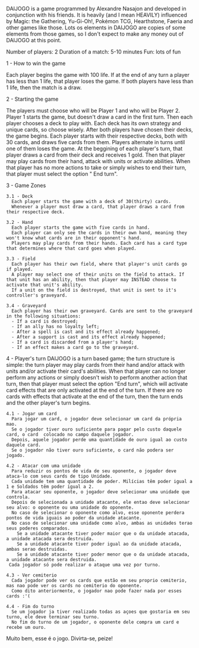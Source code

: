 DAIJOGO is a game programmed by Alexandre Nasajon and developed in conjunction with his friends. It is heavily (and I mean HEAVILY) influenced by Magic: the Gathering, Yu-Gi-Oh!, Pokémon TCG, Hearthstone, Faeria and other games like those. Lots os elements in DAIJOGO are copies of some elements from those games, so I don't expect to make any money out of DAIJOGO at this point.

Number of players: 2
Duration of a match: 5-10 minutes
Fun: lots of fun

1 - How to win the game

  Each player begins the game with 100 life. If at the end of any turn a player has less than 1 life, that player loses the game. If both players have less than 1 life, then the match is a draw.
  
2 - Starting the game

  The players must choose who will be Player 1 and who will be Player 2. Player 1 starts the game, but doesn't draw a card in the first turn.
  Then each player chooses a deck to play with. Each deck has its own strategy and unique cards, so choose wisely.
  After both players have chosen their decks, the game begins.
  Each player starts with their respective decks, both with 30 cards, and draws five cards from them. Players alternate in turns until one of them loses the game. At the beggining of each player's turn, that player draws a card from their deck and receives 1 gold. Then that player may play cards from their hand, attack with units or activate abilities. When that player has no more actions to take or simply wishes to end their turn, that player must select the option " End turn".
  
3 - Game Zones

    3.1 - Deck
      Each player starts the game with a deck of 30(thirty) cards.
      Whenever a player must draw a card, that player draws a card from their respective deck.
      
    3.2 - Hand
      Each player starts the game with five cards in hand.
      Each player can only see the cards in their own hand, meaning they won't know what cards are in their opponent's hand.
      Players may play cards from their hands. Each card has a card type that determines where that card goes when played.
      
    3.3 - Field
      Each player has their own field, where that player's unit cards go if played.
      A player may select one of their units on the field to attack. If that unit has an ability, then that player may INSTEAD choose to activate that unit's ability.
      If a unit on the field is destroyed, that unit is sent to it's controller's graveyard.
      
    3.4 - Graveyard
      Each player has their own graveyard. Cards are sent to the graveyard in the following situations:
      - If a card is destroyed;
      - If an ally has no loyalty left;
      - After a spell is cast and its effect already happened;
      - After a support is cast and its effect already happened;
      - If a card is discarded from a player's hand;
      - If an effect makes a card go to the graveyard.
    
  4 - Player's turn
    DAIJOGO is a turn based game; the turn structure is simple: the turn player may play cards from their hand and/or attack with units and/or activate their card's abilities. When that player can no longer perform any actions or simply doesn't wish to perform another action that turn, then that player must select the option "End turn", which will activate card effects that are only activated at the end of the turn. If there are no cards with effects that activate at the end of the turn, then the turn ends and the other player's turn begins.
    
    4.1 - Jogar um card
      Para jogar um card, o jogador deve selecionar um card da própria mao. 
      Se o jogador tiver ouro suficiente para pagar pelo custo daquele card, o card  colocado no campo daquele jogador.
      Depois, aquele jogador perde uma quantidade de ouro igual ao custo daquele card.
      Se o jogador não tiver ouro suficiente, o card não podera ser jogado.
      
    4.2 - Atacar com uma unidade
      Para reduzir os pontos de vida de seu oponente, o jogador deve ataca-lo com seus cards de tipo Unidade.
      Cada unidade tem uma quantidade de poder. Milícias têm poder igual a 1 e Soldados têm poder igual a 2.
      Para atacar seu oponente, o jogador deve selecionar uma unidade que controla.
      Depois de selecionada a unidade atacante, ele entao deve selecionar seu alvo: o oponente ou uma unidade do oponente.
      No caso de selecionar o oponente como alvo, esse oponente perdera pontos de vida iguais ao poder da unidade atacante.
      No caso de selecionar uma unidade como alvo, ambas as unidades terao seus poderes comparados.
        Se a unidade atacante tiver poder maior que o da unidade atacada, a unidade atacada sera destruida.
        Se a unidade atacante tiver poder igual ao da unidade atacada, ambas serao destruidas.
        Se a unidade atacante tiver poder menor que o da unidade atacada, a unidade atacante sera destruida.
     Cada jogador só pode realizar o ataque uma vez por turno.
     
    4.3 - Ver cemiterio
      Cada jogador pode ver os cards que estão em seu proprio cemiterio, mas nao pode ver os cards no cemiterio do oponente.
      Como dito anteriormente, o jogador nao pode fazer nada por esses cards :'(
      
    4.4 - Fim do turno
      Se um jogador ja tiver realizado todas as açoes que gostaria em seu turno, ele deve terminar seu turno.
      No fim do turno de um jogador, o oponente dele compra um card e recebe um ouro.
      
Muito bem, esse é o jogo. Divirta-se, peize!
